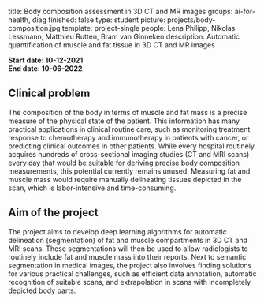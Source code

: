 title: Body composition assessment in 3D CT and MR images
groups: ai-for-health, diag
finished: false
type: student
picture: projects/body-composition.jpg
template: project-single
people: Lena Philipp, Nikolas Lessmann, Matthieu Rutten, Bram van Ginneken
description: Automatic quantification of muscle and fat tissue in 3D CT and MR images

**Start date: 10-12-2021** <br>
**End date: 10-06-2022**

## Clinical problem
The composition of the body in terms of muscle and fat mass is a precise measure of the physical state of the patient. This information has many practical applications in clinical routine care, such as monitoring treatment response to chemotherapy and immunotherapy in patients with cancer, or predicting clinical outcomes in other patients. While every hospital routinely acquires hundreds of cross-sectional imaging studies (CT and MRI scans) every day that would be suitable for deriving precise body composition measurements, this potential currently remains unused. Measuring fat and muscle mass would require manually delineating tissues depicted in the scan, which is labor-intensive and time-consuming.

## Aim of the project
The project aims to develop deep learning algorithms for automatic delineation (segmentation) of fat and muscle compartments in 3D CT and MRI scans. These segmentations will then be used to allow radiologists to routinely include fat and muscle mass into their reports. Next to semantic segmentation in medical images, the project also involves finding solutions for various practical challenges, such as efficient data annotation, automatic recognition of suitable scans, and extrapolation in scans with incompletely depicted body parts.

